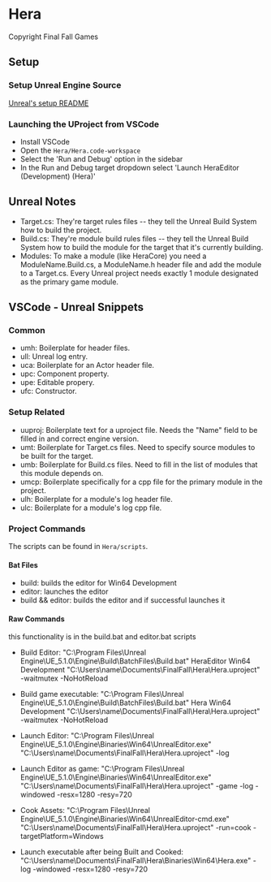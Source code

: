 # Hera
Copyright Final Fall Games

## Setup
### Setup Unreal Engine Source
[Unreal's setup README](https://github.com/EpicGames/UnrealEngine/blob/release/README.md#getting-up-and-running)

### Launching the UProject from VSCode
- Install VSCode
- Open the `Hera/Hera.code-workspace`
- Select the 'Run and Debug' option in the sidebar
- In the Run and Debug target dropdown select 'Launch HeraEditor (Development) (Hera)'

## Unreal Notes
- Target.cs: They're target rules files -- they tell the Unreal Build System how to build the project.
- Build.cs: They're module build rules files -- they tell the Unreal Build System how to build the module for the target that it's currently building.
- Modules: To make a module (like HeraCore) you need a ModuleName.Build.cs, a ModuleName.h header file and add the module to a Target.cs. Every Unreal project needs exactly 1 module designated as the primary game module. 



## VSCode - Unreal Snippets
### Common
- umh: Boilerplate for header files. 
- ull: Unreal log entry.
- uca: Boilerplate for an Actor header file.
- upc: Component property.
- upe: Editable propery.
- ufc: Constructor.

### Setup Related
- uuproj: Boilerplate text for a uproject file. Needs the "Name" field to be filled in and correct engine version.
- umt: Boilerplate for Target.cs files. Need to specify source modules to be built for the target.
- umb: Boilerplate for Build.cs files. Need to fill in the list of modules that this module depends on. 
- umcp: Boilerplate specifically for a cpp file for the primary module in the project.
- ulh: Boilerplate for a module's log header file.
- ulc: Boilerplate for a module's log cpp file.


### Project Commands
The scripts can be found in `Hera/scripts`.
#### Bat Files
- build: builds the editor for Win64 Development
- editor: launches the editor 
- build && editor: builds the editor and if successful launches it

#### Raw Commands 
this functionality is in the build.bat and editor.bat scripts
- Build Editor: 
"C:\Program Files\Unreal Engine\UE_5.1.0\Engine\Build\BatchFiles\Build.bat" HeraEditor Win64 Development "C:\Users\name\Documents\FinalFall\Hera\Hera.uproject" -waitmutex -NoHotReload

- Build game executable: 
"C:\Program Files\Unreal Engine\UE_5.1.0\Engine\Build\BatchFiles\Build.bat" Hera Win64 Development "C:\Users\name\Documents\FinalFall\Hera\Hera.uproject" -waitmutex -NoHotReload

- Launch Editor: 
"C:\Program Files\Unreal Engine\UE_5.1.0\Engine\Binaries\Win64\UnrealEditor.exe" "C:\Users\name\Documents\FinalFall\Hera\Hera.uproject" -log

- Launch Editor as game: 
"C:\Program Files\Unreal Engine\UE_5.1.0\Engine\Binaries\Win64\UnrealEditor.exe" "C:\Users\name\Documents\FinalFall\Hera\Hera.uproject" -game -log -windowed -resx=1280 -resy=720

- Cook Assets: 
"C:\Program Files\Unreal Engine\UE_5.1.0\Engine\Binaries\Win64\UnrealEditor-cmd.exe" "C:\Users\name\Documents\FinalFall\Hera\Hera.uproject" -run=cook -targetPlatform=Windows

- Launch executable after being Built and Cooked:
"C:\Users\name\Documents\FinalFall\Hera\Binaries\Win64\Hera.exe" -log -windowed -resx=1280 -resy=720
